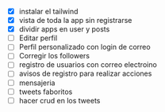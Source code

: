 - [x] instalar el tailwind
- [x] vista de toda la app sin registrarse
- [x] dividir apps en user y posts
- [ ] Editar perfil
- [ ] Perfil personalizado con login de correo
- [ ] Corregir los followers 
- [ ] registro de usuarios con correo electroino
- [ ] avisos de registro para realizar acciones
- [ ] mensajeria
- [ ] tweets faboritos
- [ ] hacer crud en los tweets